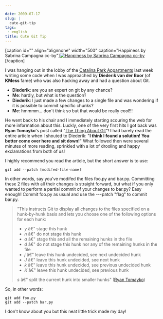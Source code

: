 ```yaml
---

date: 2009-07-17
slug: |
  cute-git-tip
tags:
 - english
title: Cute Git Tip
---
```


\[caption id="" align="alignnone" width="500" caption="Happiness by
Sabrina Campagna cc-by"\][![Happiness by Sabrina Campagna
cc-by](http://farm4.static.flickr.com/3092/2620922750_bfcd2cf29e_d.jpg)](http://www.flickr.com/photos/mar1lyn84/2620922750/)\[/caption\]

I was hanging out in the lobby of the [Catalina Park
Appartments](http://www.catalinapark.es/) last week writing some code
when I was approached by **Diederik van der Boor** (of **KMess** fame)
who was also hacking away and had a question about Git.

-   **Diederik**: are you an expert on git by any chance?
-   **Me**: hardly, but what is the question?
-   **Diederik**: I just made a few changes to a single file and was
    wondering if it is possible to commit specific chunks?
-   **Me**: hmmmm... don't think so but that would be really cool!!!

He went back to his chair and I immediately starting scouring the web
for more information about this. Luckly, one of the very first hits I
got back was **Ryan Tomayko**\'s post called "[The Thing About
Git](http://tomayko.com/writings/the-thing-about-git)"! I had barely
read the entire article when I shouted to Diederik: "**I think I found a
solution! You better come over here and sit down!**\" What followed then
were several minutes of more reading, sprinkled with a lot of drooling
and happy exclamations from both of us!

I highly recommend you read the article, but the short answer is to use:

    git add --patch [modifed-file-name]

In other words, say you've modifed the files foo.py and bar.py.
Committing these 2 files with all their changes is straight forward, but
what if you only wanted to perform a partial commit of your changes to
bar.py? Easy enough! Commit foo.py as usual and use the ---patch "flag"
to commit bar.py.

> \"This instructs Git to display all changes to the files specified on
> a hunk-by-hunk basis and lets you choose one of the following options
> for each hunk:
>
> -   *y* â€" stage this hunk
> -   *n* â€" do not stage this hunk
> -   *a* â€" stage this and all the remaining hunks in the file
> -   *d* â€" do not stage this hunk nor any of the remaining hunks in
>     the file
> -   *j* â€" leave this hunk undecided, see next undecided hunk
> -   *J* â€" leave this hunk undecided, see next hunk
> -   *k* â€" leave this hunk undecided, see previous undecided hunk
> -   *K* â€" leave this hunk undecided, see previous hunk
>
> *s* â€" split the current hunk into smaller hunks" ([Ryan
> Tomayko](http://tomayko.com/writings/the-thing-about-git))

So, in other words:

    git add foo.py
    git add --patch bar.py

I don't know about you but this neat little trick made my day!
